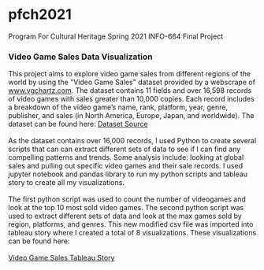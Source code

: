 # pfch2021
Program For Cultural Heritage Spring 2021 INFO-664 Final Project
<h3>Video Game Sales Data Visualization</h3>

<p>This project aims to explore video game sales from different regions of the world by using the "Video Game Sales" dataset provided by a webscrape of <a href="www.vgchartz.com">www.vgchartz.com</a>.  The dataset contains 11 fields and over 16,598 records of video games with sales greater than 10,000 copies. Each record includes a breakdown of the video game’s name, rank, platform, year, genre, publisher, and sales (in North America, Europe, Japan, and worldwide). The dataset can be found here: <a href="https://github.com/GregorUT/vgchartzScrape">Dataset Source</a>
<br><br> As the dataset contains over 16,000 records, I used Python to create several scripts that can can extract different sets of data to see if I can find any compelling patterns and trends. Some analysis include: looking at global sales and pulling out specific video games and their sale records. I used jupyter notebook and pandas library to run my python scripts and tableau story to create all my visualizations. <br><br>The first python script was used to count the number of videogames and look at the top 10 most sold video games. The second python script was used to extract different sets of data and look at the max games sold by region, platforms, and genres. This new modified csv file was imported into tableau story where I created a total of 8 visualizations. These visualizations can be found here: <br><br><a href="https://public.tableau.com/views/publisherplatform/VideoGameSales?:language=en&:display_count=y&:origin=viz_share_link">Video Game Sales Tableau Story</a></p>
